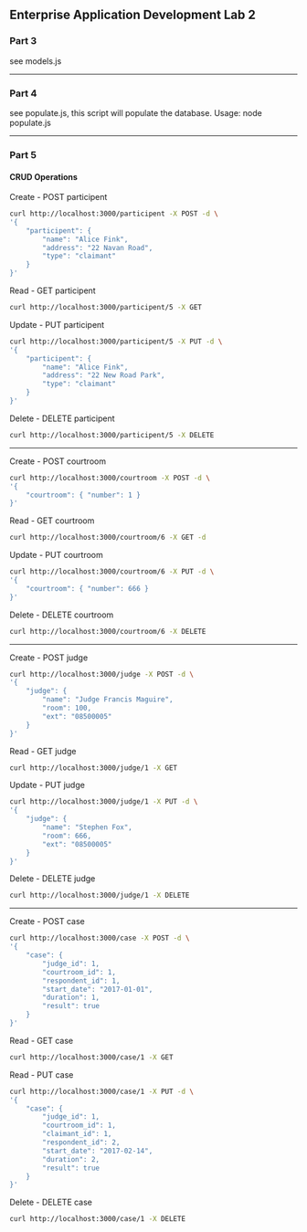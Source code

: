 ## Enterprise Application Development Lab 2

### Part 3
see models.js

--- 

### Part 4
see populate.js, this script will populate the database.
Usage: node populate.js

--- 

### Part 5
#### CRUD Operations
Create - POST participent

```bash
curl http://localhost:3000/participent -X POST -d \
'{ 
	"participent": { 
		"name": "Alice Fink", 
		"address": "22 Navan Road", 
		"type": "claimant" 
	} 
}' 
```

Read - GET participent

```bash
curl http://localhost:3000/participent/5 -X GET
```

Update - PUT participent

```bash
curl http://localhost:3000/participent/5 -X PUT -d \
'{
	"participent": {
		"name": "Alice Fink",
    	"address": "22 New Road Park",
		"type": "claimant"
	}
}'
```

Delete - DELETE participent

```bash
curl http://localhost:3000/participent/5 -X DELETE
```

---

Create - POST courtroom

```bash
curl http://localhost:3000/courtroom -X POST -d \
'{
	"courtroom": { "number": 1 }
}'
```

Read - GET courtroom

```bash
curl http://localhost:3000/courtroom/6 -X GET -d
```

Update - PUT courtroom

```bash
curl http://localhost:3000/courtroom/6 -X PUT -d \
'{
	"courtroom": { "number": 666 }
}'
```

Delete - DELETE courtroom

```bash
curl http://localhost:3000/courtroom/6 -X DELETE
```

---

Create - POST judge

```bash
curl http://localhost:3000/judge -X POST -d \
'{
	"judge": {
		"name": "Judge Francis Maguire",
		"room": 100,
		"ext": "08500005"
	}
}'
```

Read - GET judge

```bash
curl http://localhost:3000/judge/1 -X GET
```

Update - PUT judge

```bash
curl http://localhost:3000/judge/1 -X PUT -d \
'{
	"judge": {
		"name": "Stephen Fox",
		"room": 666,
		"ext": "08500005"
	}
}'
```

Delete - DELETE judge

```bash
curl http://localhost:3000/judge/1 -X DELETE
```

---

Create - POST case

```bash
curl http://localhost:3000/case -X POST -d \
'{
	"case": {
		"judge_id": 1,
		"courtroom_id": 1,
		"respondent_id": 1,
		"start_date": "2017-01-01",
		"duration": 1,
		"result": true
	}
}'
```

Read - GET case

```bash
curl http://localhost:3000/case/1 -X GET
```

Read - PUT case

```bash
curl http://localhost:3000/case/1 -X PUT -d \
'{
	"case": {
		"judge_id": 1,
		"courtroom_id": 1,
		"claimant_id": 1,
		"respondent_id": 2,
		"start_date": "2017-02-14",
		"duration": 2,
		"result": true
	}
}'
```

Delete - DELETE case

```bash
curl http://localhost:3000/case/1 -X DELETE
```